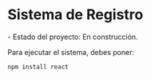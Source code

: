 <h1>Sistema de Registro</h1>
- Estado del proyecto: En construcción.


Para ejecutar el sistema, debes poner:

```npm install react```

